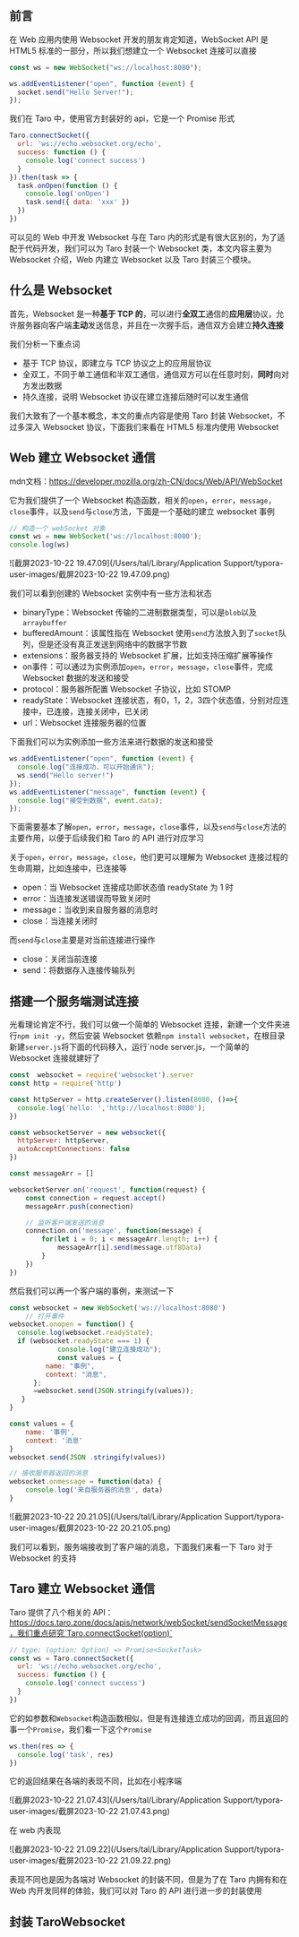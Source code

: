 



## 前言

在 Web 应用内使用 Websocket 开发的朋友肯定知道，WebSocket API 是 HTML5 标准的一部分，所以我们想建立一个 Websocket 连接可以直接

```js
const ws = new WebSocket("ws://localhost:8080");

```

```js
ws.addEventListener("open", function (event) {
  socket.send("Hello Server!");
});
```

我们在 Taro 中，使用官方封装好的 api，它是一个 Promise 形式

```js
Taro.connectSocket({
  url: 'ws://echo.websocket.org/echo',
  success: function () {
    console.log('connect success')
  }
}).then(task => {
  task.onOpen(function () {
    console.log('onOpen')
    task.send({ data: 'xxx' })
  })
})
```

可以见的 Web 中开发 Websocket 与在 Taro 内的形式是有很大区别的，为了适配于代码开发，我们可以为 Taro 封装一个 Websocket 类，本文内容主要为 Websocket 介绍，Web 内建立 Websocket 以及 Taro 封装三个模块。

## 什么是 Websocket

首先，Websocket 是一种**基于 TCP 的**，可以进行**全双工**通信的**应用层**协议，允许服务器向客户端**主动**发送信息，并且在一次握手后，通信双方会建立**持久连接**

我们分析一下重点词

- 基于 TCP 协议，即建立与 TCP 协议之上的应用层协议
- 全双工，不同于单工通信和半双工通信，通信双方可以在任意时刻，**同时**向对方发出数据
- 持久连接，说明 Websocket 协议在建立连接后随时可以发生通信



我们大致有了一个基本概念，本文的重点内容是使用 Taro 封装 Websocket，不过多深入 Websocket 协议，下面我们来看在 HTML5 标准内使用 Websocket



## Web 建立 Websocket 通信

mdn文档：https://developer.mozilla.org/zh-CN/docs/Web/API/WebSocket

它为我们提供了一个 Websocket 构造函数，相关的`open`，`error`，`message`，`close`事件，以及`send`与`close`方法，下面是一个基础的建立 websocket 事例

```js
// 构造一个 webSocket 对象
const ws = new WebSocket('ws://localhost:8080');
console.log(ws)

```

![截屏2023-10-22 19.47.09](/Users/tal/Library/Application Support/typora-user-images/截屏2023-10-22 19.47.09.png)

我们可以看到创建的 Websocket 实例中有一些方法和状态

- binaryType：Websocket 传输的二进制数据类型，可以是`blob`以及`arraybuffer`
- bufferedAmount：该属性指在 Websocket 使用`send`方法放入到了`socket`队列，但是还没有真正发送到网络中的数据字节数
- extensions：服务器支持的 Websocket 扩展，比如支持压缩扩展等操作
- on事件：可以通过为实例添加`open`，`error`，`message`，`close`事件，完成 Websocket 数据的发送和接受
- protocol：服务器所配置 Websocket 子协议，比如 STOMP
- readyState：Websocket 连接状态，有0，1，2，3四个状态值，分别对应连接中，已连接，连接关闭中，已关闭
- url：Websocket 连接服务器的位置

下面我们可以为实例添加一些方法来进行数据的发送和接受

```js
ws.addEventListener("open", function (event) {
  console.log("连接成功，可以开始通讯");
  ws.send("Hello server!")
});
ws.addEventListener("message", function (event) {
  console.log("接受到数据", event.data);
});
```

下面需要基本了解`open`，`error`，`message`，`close`事件，以及`send`与`close`方法的主要作用，以便于后续我们和 Taro 的 API 进行对应学习

关于`open`，`error`，`message`，`close`，他们更可以理解为 Websocket 连接过程的生命周期，比如连接中，已连接等

- open：当 Websocket 连接成功即状态值 readyState 为 1 时
- error：当连接发送错误而导致关闭时
- message：当收到来自服务器的消息时
- close：当连接关闭时

而`send`与`close`主要是对当前连接进行操作

- close：关闭当前连接
- send：将数据存入连接传输队列

## 搭建一个服务端测试连接

光看理论肯定不行，我们可以做一个简单的 Websocket 连接，新建一个文件夹进行`npm init -y`，然后安装 Websocket 依赖`npm install websocket`，在根目录新建`server.js`将下面的代码移入，运行`node server.js，一个简单的 Websocket 连接就建好了

```js
const  websocket = require('websocket').server
const http = require('http')

const httpServer = http.createServer().listen(8080, ()=>{
  console.log('hello: ','http://localhost:8080');
})

const websocketServer = new websocket({
  httpServer: httpServer,
  autoAcceptConnections: false
})

const messageArr = []

websocketServer.on('request', function(request) {
	const connection = request.accept()
	messageArr.push(connection)

	// 监听客户端发送的消息
	connection.on('message', function(message) {
  		for(let i = 0; i < messageArr.length; i++) {
   			messageArr[i].send(message.utf8Data)
   		}
	})
})
```

然后我们可以再一个客户端的事例，来测试一下

```js
const websocket = new WebSocket('ws://localhost:8080')
    // 打开事件
websocket.onopen = function() {
  console.log(websocket.readyState);
  if (websocket.readyState === 1) {
			console.log("建立连接成功");
			const values = {
         name: "事例",
         context: "消息",
      };
      =websocket.send(JSON.stringify(values));
   }
}

const values = {
	name: '事例',
	context: '消息'
}
websocket.send(JSON .stringify(values))

// 接收服务器返回的消息
websocket.onmessage = function(data) {
	console.log('来自服务器的消息', data)
}
```

![截屏2023-10-22 20.21.05](/Users/tal/Library/Application Support/typora-user-images/截屏2023-10-22 20.21.05.png)

我们可以看到，服务端接收到了客户端的消息，下面我们来看一下 Taro 对于 Websocket 的支持

## Taro 建立 Websocket 通信

Taro 提供了八个相关的 API：https://docs.taro.zone/docs/apis/network/webSocket/sendSocketMessage，我们重点研究`Taro.connectSocket(option)`

```js
// type: (option: Option) => Promise<SocketTask>
const ws = Taro.connectSocket({
  url: 'ws://echo.websocket.org/echo',
  success: function () {
    console.log('connect success')
  }
})
```

它的如参数和`Websocket`构造函数相似，但是有连接连立成功的回调，而且返回的事一个`Promise`，我们看一下这个`Promise`

```js
ws.then(res => {
  console.log('task', res)
})
```

它的返回结果在各端的表现不同，比如在小程序端

![截屏2023-10-22 21.07.43](/Users/tal/Library/Application Support/typora-user-images/截屏2023-10-22 21.07.43.png)

在 web 内表现

![截屏2023-10-22 21.09.22](/Users/tal/Library/Application Support/typora-user-images/截屏2023-10-22 21.09.22.png)

表现不同也是因为各端对 Websocket 的封装不同，但是为了在 Taro 内拥有和在 Web 内开发同样的体验，我们可以对 Taro 的 API 进行进一步的封装使用

## 封装 TaroWebsocket

```js
```

